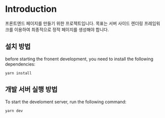 # Introduction

프론트엔드 페이지를 만들기 위한 프로젝트입니다. 목표는 서버 사이드 렌더링 프레임워크를 이용하여 최종적으로 정적 페이지를 생성해야 합니다.

## 설치 방법

before starting the fronent development, you need to install the following dependencies:

```
yarn install
```

## 개발 서버 실행 방법

To start the develoment server, run the following command:

```bash
yarn dev
```
